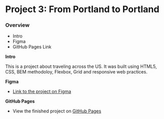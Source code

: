 # Project 3: From Portland to Portland

### Overview
* Intro
* Figma
* GitHub Pages Link

**Intro**

This is a project about traveling across the US. It was built using HTML5, CSS, BEM methodoloy, Flexbox, Grid and responsive web practices. 

**Figma**

* [Link to the project on Figma](https://www.figma.com/file/AtbNbstbxWPcMqvF061V0R/Sprint-3%3A-From-Portland-to-Portland-%7C-desktop-%2B-mobile?node-id=0%3A1)

**GitHub Pages**

* View the finished project on [GitHub Pages](https://edisonsc.github.io/web_project_3/index.html)

